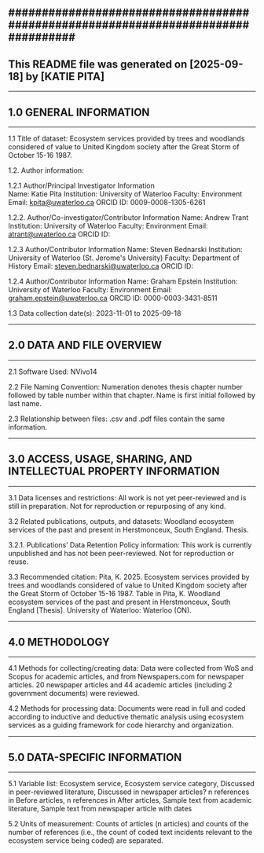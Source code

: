 ################################################################################## 
----------------------------------------------------------------------------------- 
This README file was generated on [2025-09-18] by [KATIE PITA] 
----------------------------------------------------------------------------------- 

--------------------------- 
## 1.0 GENERAL INFORMATION 
--------------------------- 
1.1 Title of dataset:  Ecosystem services provided by trees and woodlands considered of value to United Kingdom society after the Great Storm of October 15-16 1987.

1.2. Author information: 

1.2.1 Author/Principal Investigator Information  
 Name: Katie Pita
 Institution: University of Waterloo 
 Faculty:  Environment
 Email:  kpita@uwaterloo.ca
 ORCID ID: 0009-0008-1305-6261

1.2.2. Author/Co-investigator/Contributor Information 
 Name:  Andrew Trant
 Institution: University of Waterloo
 Faculty:  Environment
 Email: atrant@uwaterloo.ca
 ORCID ID: 

1.2.3 Author/Contributor Information 
 Name:  Steven Bednarski
 Institution: University of Waterloo (St. Jerome's University) 
 Faculty:  Department of History
 Email: steven.bednarski@uwaterloo.ca
 ORCID ID: 

1.2.4 Author/Contributor Information 
 Name: Graham Epstein
 Institution: University of Waterloo 
 Faculty:  Environment
 Email: graham.epstein@uwaterloo.ca
 ORCID ID: 0000-0003-3431-8511

1.3 Data collection date(s): 2023-11-01 to 2025-09-18

------------------------------
## 2.0 DATA AND FILE OVERVIEW 
------------------------------

2.1 Software Used: NVivo14 

2.2 File Naming Convention: Numeration denotes thesis chapter number followed by table number within that chapter. Name is first initial followed by last name.

2.3 Relationship between files: .csv and .pdf files contain the same information.

---------------------------------------------------------------------
## 3.0 ACCESS, USAGE, SHARING, AND INTELLECTUAL PROPERTY INFORMATION 
---------------------------------------------------------------------

3.1 Data licenses and restrictions: All work is not yet peer-reviewed and is still in preparation. Not for reproduction or repurposing of any kind.

3.2 Related publications, outputs, and datasets: Woodland ecosystem services of the past and present in Herstmonceux, South England. Thesis.

3.2.1. Publications’ Data Retention Policy information: This work is currently unpublished and has not been peer-reviewed. Not for reproduction or reuse.

3.3 Recommended citation: Pita, K. 2025. Ecosystem services provided by trees and woodlands considered of value to United Kingdom society after the Great Storm of October 15-16 1987. Table in Pita, K. Woodland ecosystem services of the past and present in Herstmonceux, South England [Thesis]. University of Waterloo: Waterloo (ON).


-------------------
## 4.0 METHODOLOGY  
-------------------

4.1 Methods for collecting/creating data: Data were collected from WoS and Scopus for academic articles, and from Newspapers.com for newspaper articles. 20 newspaper articles and 44 academic articles (including 2 government documents) were reviewed.

4.2 Methods for processing data: Documents were read in full and coded according to inductive and deductive thematic analysis using ecosystem services as a guiding framework for code hierarchy and organization.

--------------------------------- 
## 5.0 DATA-SPECIFIC INFORMATION 
--------------------------------- 

5.1 Variable list: Ecosystem service, Ecosystem service category, Discussed in peer-reviewed literature, Discussed in newspaper articles? n references in Before articles, n references in After articles, Sample text from academic literature, Sample text from newspaper article with dates

5.2 Units of measurement:  Counts of articles (n articles) and counts of the number of references (i.e., the count of coded text incidents relevant to the ecosystem service being coded) are separated.
